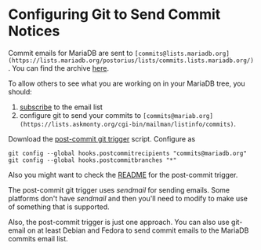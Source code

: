 
# Configuring Git to Send Commit Notices

Commit emails for MariaDB are sent to
`[commits@lists.mariadb.org](https://lists.mariadb.org/postorius/lists/commits.lists.mariadb.org/)`.
You can find the archive [here](https://lists.mariadb.org/hyperkitty/list/commits@lists.mariadb.org/).


To allow others to see what you are working on in your MariaDB tree, you should:


1. [subscribe](https://lists.askmonty.org/cgi-bin/mailman/listinfo/commits) to
 the email list
1. configure git to send your commits to `[commits@mariab.org](https://lists.askmonty.org/cgi-bin/mailman/listinfo/commits)`.


Download the [post-commit git trigger](https://bazaar.launchpad.net/~maria-captains/mariadb-tools/trunk/view/head:/git_template/hooks/post-commit) script. Configure as


```
git config --global hooks.postcommitrecipients "commits@mariadb.org"
git config --global hooks.postcommitbranches "*"
```

Also you might want to check the [README](https://bazaar.launchpad.net/~maria-captains/mariadb-tools/trunk/view/head:/git_template/README) for the post-commit trigger.


The post-commit git trigger uses *sendmail* for sending emails. Some platforms don't have *sendmail* and then you'll need to modify to make use of something that is supported.


Also, the post-commit trigger is just one approach. You can also use git-email on at least Debian and Fedora to send commit emails to the MariaDB commits email list.

